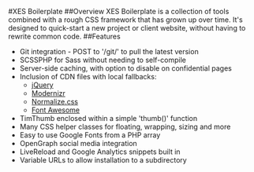 #XES Boilerplate
##Overview
XES Boilerplate is a collection of tools combined with a rough CSS framework that has grown up over time.
It's designed to quick-start a new project or client website, without having to rewrite common code.
##Features
- Git integration - POST to '/git/' to pull the latest version
- SCSSPHP for Sass without needing to self-compile
- Server-side caching, with option to disable on confidential pages
- Inclusion of CDN files with local fallbacks:
  - [jQuery](https://jquery.com/)
  - [Modernizr](http://modernizr.com/)
  - [Normalize.css](https://github.com/necolas/normalize.css)
  - [Font Awesome](https://fortawesome.github.io/Font-Awesome/)
- TimThumb enclosed within a simple 'thumb()' function
- Many CSS helper classes for floating, wrapping, sizing and more
- Easy to use Google Fonts from a PHP array
- OpenGraph social media integration
- LiveReload and Google Analytics snippets built in
- Variable URLs to allow installation to a subdirectory

